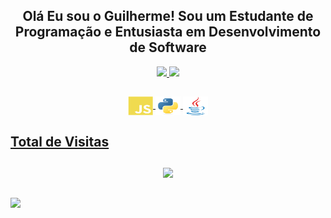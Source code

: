 ##  <div align='center'>Olá Eu sou o Guilherme! Sou um Estudante de Programação e Entusiasta em Desenvolvimento de Software</div> 
<div align="center">
  <a href="https://github.com/Guilherme-Joviniano/">
  <img height="180em" src="https://github-readme-stats.vercel.app/api?username=Guilherme-Joviniano&show_icons=true&theme=dark&include_all_commits=true&count_private=true"/>
  <img height="180em" src="https://github-readme-stats.vercel.app/api/top-langs/?username=Guilherme-Joviniano&layout=compact&langs_count=7&theme=dark"/>
</div>
  
  ##
  
<div style="display: inline_block" align='center'>
  <img align="center" alt="icon-Js" height="30" width="40" src="https://raw.githubusercontent.com/devicons/devicon/master/icons/javascript/javascript-plain.svg">
  <img align="center" alt="icon-Python" height="30" width="40" src="https://raw.githubusercontent.com/devicons/devicon/master/icons/python/python-original.svg">
  <img align="center" alt="Java-Icon" height="30" width="40" src="https://raw.githubusercontent.com/devicons/devicon/master/icons/java/java-original.svg">

 </div> 
 
  ## Total de Visitas 
  
  ##
  
 <p align="center"> 
   <img alingn="center" src="https://profile-counter.glitch.me/Guilherme-Joviniano/count.svg" />
 </p>
  
  ##
  
  <a href = "mailto:00drpixelss@gmail.com"><img src="https://img.shields.io/badge/-Gmail-%23333?style=for-the-badge&logo=gmail&logoColor=white" target="_blank"></a> 
